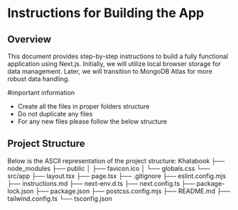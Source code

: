 # Instructions for Building the App

## Overview
This document provides step-by-step instructions to build a fully functional application using Next.js. Initially, we will utilize local browser storage for data management. Later, we will transition to MongoDB Atlas for more robust data handling.

#important information
- Create all the files in proper folders structure
- Do not duplicate any files
- For any new files please follow the below structure

## Project Structure
Below is the ASCII representation of the project structure:
Khatabook
├── node_modules
├── public
│   ├── favicon.ico
│   └── globals.css
└── src/app
        ├── layout.tsx
        ├── page.tsx
        ├── .gitignore
        ├── eslint.config.mjs
        ├── instructions.md
        ├── next-env.d.ts
        ├── next.config.ts
        ├── package-lock.json
        ├── package.json
        ├── postcss.config.mjs
        ├── README.md
        ├── tailwind.config.ts
        └── tsconfig.json